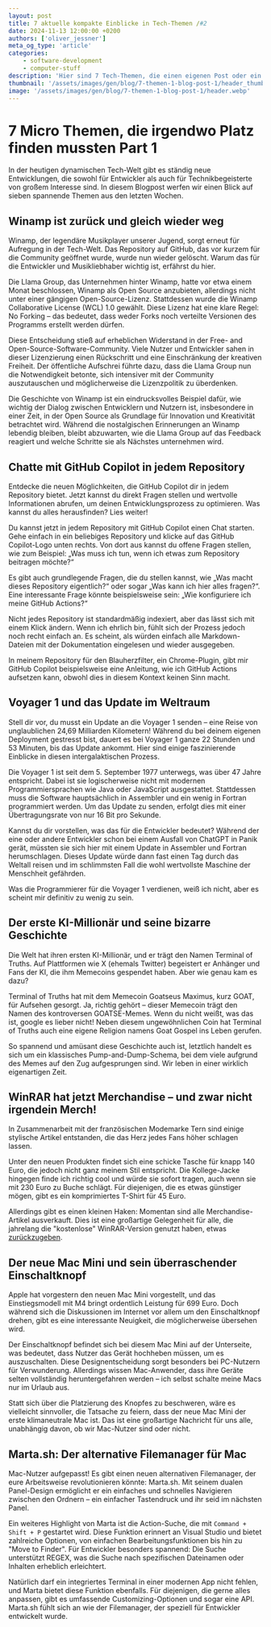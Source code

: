 ```yaml
---
layout: post
title: 7 aktuelle kompakte Einblicke in Tech-Themen /#2
date: 2024-11-13 12:00:00 +0200
authors: ['oliver_jessner']
meta_og_type: 'article'
categories:
    - software-development
    - computer-stuff
description: 'Hier sind 7 Tech-Themen, die einen eigenen Post oder ein Video nicht rechtfertigen! In diesem Blogpost findest du kompakte Einblicke in aktuelle Trends und Entwicklungen, die du nicht verpassen solltest.'
thumbnail: '/assets/images/gen/blog/7-themen-1-blog-post-1/header_thumbnail.webp'
image: '/assets/images/gen/blog/7-themen-1-blog-post-1/header.webp'
---
```


# 7 Micro Themen, die irgendwo Platz finden mussten Part 1

In der heutigen dynamischen Tech-Welt gibt es ständig neue Entwicklungen, die sowohl für Entwickler als auch für Technikbegeisterte von großem Interesse sind. In diesem Blogpost werfen wir einen Blick auf sieben spannende Themen aus den letzten Wochen.

## Winamp ist zurück und gleich wieder weg

Winamp, der legendäre Musikplayer unserer Jugend, sorgt erneut für Aufregung in der Tech-Welt. Das Repository auf GitHub, das vor kurzem für die Community geöffnet wurde, wurde nun wieder gelöscht. Warum das für die Entwickler und Musikliebhaber wichtig ist, erfährst du hier.

Die Llama Group, das Unternehmen hinter Winamp, hatte vor etwa einem Monat beschlossen, Winamp als Open Source anzubieten, allerdings nicht unter einer gängigen Open-Source-Lizenz. Stattdessen wurde die Winamp Collaborative License (WCL) 1.0 gewählt. Diese Lizenz hat eine klare Regel: No Forking – das bedeutet, dass weder Forks noch verteilte Versionen des Programms erstellt werden dürfen.

Diese Entscheidung stieß auf erheblichen Widerstand in der Free- and Open-Source-Software-Community. Viele Nutzer und Entwickler sahen in dieser Lizenzierung einen Rückschritt und eine Einschränkung der kreativen Freiheit. Der öffentliche Aufschrei führte dazu, dass die Llama Group nun die Notwendigkeit betonte, sich intensiver mit der Community auszutauschen und möglicherweise die Lizenzpolitik zu überdenken.

Die Geschichte von Winamp ist ein eindrucksvolles Beispiel dafür, wie wichtig der Dialog zwischen Entwicklern und Nutzern ist, insbesondere in einer Zeit, in der Open Source als Grundlage für Innovation und Kreativität betrachtet wird. Während die nostalgischen Erinnerungen an Winamp lebendig bleiben, bleibt abzuwarten, wie die Llama Group auf das Feedback reagiert und welche Schritte sie als Nächstes unternehmen wird.

## Chatte mit GitHub Copilot in jedem Repository

Entdecke die neuen Möglichkeiten, die GitHub Copilot dir in jedem Repository bietet. Jetzt kannst du direkt Fragen stellen und wertvolle Informationen abrufen, um deinen Entwicklungsprozess zu optimieren. Was kannst du alles herausfinden? Lies weiter!

Du kannst jetzt in jedem Repository mit GitHub Copilot einen Chat starten. Gehe einfach in ein beliebiges Repository und klicke auf das GitHub Copilot-Logo unten rechts. Von dort aus kannst du offene Fragen stellen, wie zum Beispiel: „Was muss ich tun, wenn ich etwas zum Repository beitragen möchte?“

Es gibt auch grundlegende Fragen, die du stellen kannst, wie „Was macht dieses Repository eigentlich?“ oder sogar „Was kann ich hier alles fragen?“. Eine interessante Frage könnte beispielsweise sein: „Wie konfiguriere ich meine GitHub Actions?“

Nicht jedes Repository ist standardmäßig indexiert, aber das lässt sich mit einem Klick ändern. Wenn ich ehrlich bin, fühlt sich der Prozess jedoch noch recht einfach an. Es scheint, als würden einfach alle Markdown-Dateien mit der Dokumentation eingelesen und wieder ausgegeben.

In meinem Repository für den Blauherzfilter, ein Chrome-Plugin, gibt mir GitHub Copilot beispielsweise eine Anleitung, wie ich GitHub Actions aufsetzen kann, obwohl dies in diesem Kontext keinen Sinn macht.

## Voyager 1 und das Update im Weltraum

Stell dir vor, du musst ein Update an die Voyager 1 senden – eine Reise von unglaublichen 24,69 Milliarden Kilometern! Während du bei deinem eigenen Deployment gestresst bist, dauert es bei Voyager 1 ganze 22 Stunden und 53 Minuten, bis das Update ankommt. Hier sind einige faszinierende Einblicke in diesen intergalaktischen Prozess.

Die Voyager 1 ist seit dem 5. September 1977 unterwegs, was über 47 Jahre entspricht. Dabei ist sie logischerweise nicht mit modernen Programmiersprachen wie Java oder JavaScript ausgestattet. Stattdessen muss die Software hauptsächlich in Assembler und ein wenig in Fortran programmiert werden. Um das Update zu senden, erfolgt dies mit einer Übertragungsrate von nur 16 Bit pro Sekunde.

Kannst du dir vorstellen, was das für die Entwickler bedeutet? Während der eine oder andere Entwickler schon bei einem Ausfall von ChatGPT in Panik gerät, müssten sie sich hier mit einem Update in Assembler und Fortran herumschlagen. Dieses Update würde dann fast einen Tag durch das Weltall reisen und im schlimmsten Fall die wohl wertvollste Maschine der Menschheit gefährden.

Was die Programmierer für die Voyager 1 verdienen, weiß ich nicht, aber es scheint mir definitiv zu wenig zu sein.

## Der erste KI-Millionär und seine bizarre Geschichte

Die Welt hat ihren ersten KI-Millionär, und er trägt den Namen Terminal of Truths. Auf Plattformen wie X (ehemals Twitter) begeistert er Anhänger und Fans der KI, die ihm Memecoins gespendet haben. Aber wie genau kam es dazu?

Terminal of Truths hat mit dem Memecoin Goatseus Maximus, kurz GOAT, für Aufsehen gesorgt. Ja, richtig gehört – dieser Memecoin trägt den Namen des kontroversen GOATSE-Memes. Wenn du nicht weißt, was das ist, google es lieber nicht! Neben diesem ungewöhnlichen Coin hat Terminal of Truths auch eine eigene Religion namens Goat Gospel ins Leben gerufen.

So spannend und amüsant diese Geschichte auch ist, letztlich handelt es sich um ein klassisches Pump-and-Dump-Schema, bei dem viele aufgrund des Memes auf den Zug aufgesprungen sind. Wir leben in einer wirklich eigenartigen Zeit.

## WinRAR hat jetzt Merchandise – und zwar nicht irgendein Merch!

In Zusammenarbeit mit der französischen Modemarke Tern sind einige stylische Artikel entstanden, die das Herz jedes Fans höher schlagen lassen.

Unter den neuen Produkten findet sich eine schicke Tasche für knapp 140 Euro, die jedoch nicht ganz meinem Stil entspricht. Die Kollege-Jacke hingegen finde ich richtig cool und würde sie sofort tragen, auch wenn sie mit 230 Euro zu Buche schlägt. Für diejenigen, die es etwas günstiger mögen, gibt es ein komprimiertes T-Shirt für 45 Euro.

Allerdings gibt es einen kleinen Haken: Momentan sind alle Merchandise-Artikel ausverkauft. Dies ist eine großartige Gelegenheit für alle, die jahrelang die "kostenlose" WinRAR-Version genutzt haben, etwas [zurückzugeben](https://in.tern.et/collections/winrar?srsltid=AfmBOoodpQPwGZ_veZ4WK8bxmoO3cwQuLL5kH6Cjgy45u6vh603bfhN6).

## Der neue Mac Mini und sein überraschender Einschaltknopf

Apple hat vorgestern den neuen Mac Mini vorgestellt, und das Einstiegsmodell mit M4 bringt ordentlich Leistung für 699 Euro. Doch während sich die Diskussionen im Internet vor allem um den Einschaltknopf drehen, gibt es eine interessante Neuigkeit, die möglicherweise übersehen wird.

Der Einschaltknopf befindet sich bei diesem Mac Mini auf der Unterseite, was bedeutet, dass Nutzer das Gerät hochheben müssen, um es auszuschalten. Diese Designentscheidung sorgt besonders bei PC-Nutzern für Verwunderung. Allerdings wissen Mac-Anwender, dass ihre Geräte selten vollständig heruntergefahren werden – ich selbst schalte meine Macs nur im Urlaub aus.

Statt sich über die Platzierung des Knopfes zu beschweren, wäre es vielleicht sinnvoller, die Tatsache zu feiern, dass der neue Mac Mini der erste klimaneutrale Mac ist. Das ist eine großartige Nachricht für uns alle, unabhängig davon, ob wir Mac-Nutzer sind oder nicht.

## Marta.sh: Der alternative Filemanager für Mac

Mac-Nutzer aufgepasst! Es gibt einen neuen alternativen Filemanager, der eure Arbeitsweise revolutionieren könnte: Marta.sh. Mit seinem dualen Panel-Design ermöglicht er ein einfaches und schnelles Navigieren zwischen den Ordnern – ein einfacher Tastendruck und ihr seid im nächsten Panel.

Ein weiteres Highlight von Marta ist die Action-Suche, die mit `Command + Shift + P` gestartet wird. Diese Funktion erinnert an Visual Studio und bietet zahlreiche Optionen, von einfachen Bearbeitungsfunktionen bis hin zu "Move to Finder". Für Entwickler besonders spannend: Die Suche unterstützt REGEX, was die Suche nach spezifischen Dateinamen oder Inhalten erheblich erleichtert.

Natürlich darf ein integriertes Terminal in einer modernen App nicht fehlen, und Marta bietet diese Funktion ebenfalls. Für diejenigen, die gerne alles anpassen, gibt es umfassende Customizing-Optionen und sogar eine API. Marta.sh fühlt sich an wie der Filemanager, der speziell für Entwickler entwickelt wurde.
